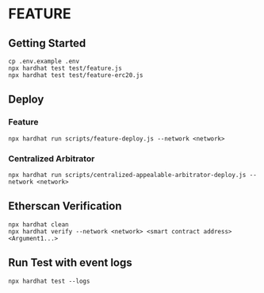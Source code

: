 # FEATURE

## Getting Started

```
cp .env.example .env
npx hardhat test test/feature.js
npx hardhat test test/feature-erc20.js
```

## Deploy

### Feature

`npx hardhat run scripts/feature-deploy.js --network <network>`

### Centralized Arbitrator

`npx hardhat run scripts/centralized-appealable-arbitrator-deploy.js --network <network>`

## Etherscan Verification

```
npx hardhat clean
npx hardhat verify --network <network> <smart contract address> <Argument1...>
```

## Run Test with event logs

`npx hardhat test --logs`
